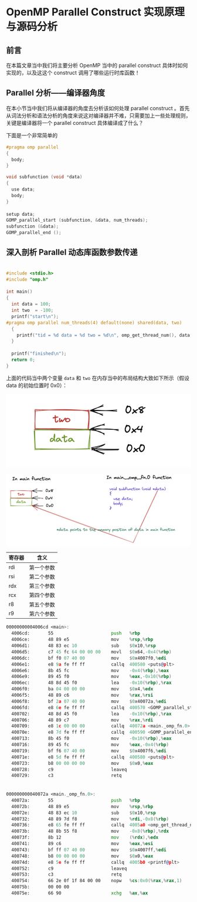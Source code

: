 # OpenMP Parallel Construct 实现原理与源码分析

## 前言

在本篇文章当中我们将主要分析 OpenMP 当中的 parallel construct 具体时如何实现的，以及这这个 construct 调用了哪些运行时库函数！

## Parallel 分析——编译器角度

在本小节当中我们将从编译器的角度去分析该如何处理 parallel construct 。首先从词法分析和语法分析的角度来说这对编译器并不难，只需要加上一些处理规则，关键是编译器将一个 parallel construct 具体编译成了什么？

下面是一个非常简单的

```c
#pragma omp parallel
{
  body;
}
```

```c
void subfunction (void *data)
{
  use data;
  body;
}

setup data;
GOMP_parallel_start (subfunction, &data, num_threads);
subfunction (&data);
GOMP_parallel_end ();
```

## 深入剖析 Parallel 动态库函数参数传递

```c

#include <stdio.h>
#include "omp.h"

int main()
{
  int data = 100;
  int two  = -100;
  printf("start\n");
#pragma omp parallel num_threads(4) default(none) shared(data, two)
  {
    printf("tid = %d data = %d two = %d\n", omp_get_thread_num(), data, two);
  }

  printf("finished\n");
  return 0;
}
```



上面的代码当中两个变量 `data` 和 `two` 在内存当中的布局结构大致如下所示（假设 data 的初始位置时 0x0）：

![](../images/12.png)

![](../images/13.png)

| 寄存器 | 含义       |
| ------ | ---------- |
| rdi    | 第一个参数 |
| rsi    | 第二个参数 |
| rdx    | 第三个参数 |
| rcx    | 第四个参数 |
| r8     | 第五个参数 |
| r9     | 第六个参数 |



```asm
00000000004006cd <main>:
  4006cd:       55                      push   %rbp
  4006ce:       48 89 e5                mov    %rsp,%rbp
  4006d1:       48 83 ec 10             sub    $0x10,%rsp
  4006d5:       c7 45 fc 64 00 00 00    movl   $0x64,-0x4(%rbp)
  4006dc:       bf f0 07 40 00          mov    $0x4007f0,%edi
  4006e1:       e8 9a fe ff ff          callq  400580 <puts@plt>
  4006e6:       8b 45 fc                mov    -0x4(%rbp),%eax
  4006e9:       89 45 f0                mov    %eax,-0x10(%rbp)
  4006ec:       48 8d 45 f0             lea    -0x10(%rbp),%rax
  4006f0:       ba 04 00 00 00          mov    $0x4,%edx
  4006f5:       48 89 c6                mov    %rax,%rsi
  4006f8:       bf 2a 07 40 00          mov    $0x40072a,%edi
  4006fd:       e8 6e fe ff ff          callq  400570 <GOMP_parallel_start@plt>
  400702:       48 8d 45 f0             lea    -0x10(%rbp),%rax
  400706:       48 89 c7                mov    %rax,%rdi
  400709:       e8 1c 00 00 00          callq  40072a <main._omp_fn.0>
  40070e:       e8 7d fe ff ff          callq  400590 <GOMP_parallel_end@plt>
  400713:       8b 45 f0                mov    -0x10(%rbp),%eax
  400716:       89 45 fc                mov    %eax,-0x4(%rbp)
  400719:       bf f6 07 40 00          mov    $0x4007f6,%edi
  40071e:       e8 5d fe ff ff          callq  400580 <puts@plt>
  400723:       b8 00 00 00 00          mov    $0x0,%eax
  400728:       c9                      leaveq 
  400729:       c3                      retq 
  
  
000000000040072a <main._omp_fn.0>:
  40072a:       55                      push   %rbp
  40072b:       48 89 e5                mov    %rsp,%rbp
  40072e:       48 83 ec 10             sub    $0x10,%rsp
  400732:       48 89 7d f8             mov    %rdi,-0x8(%rbp)
  400736:       e8 65 fe ff ff          callq  4005a0 <omp_get_thread_num@plt>
  40073b:       48 8b 55 f8             mov    -0x8(%rbp),%rdx
  40073f:       8b 12                   mov    (%rdx),%edx
  400741:       89 c6                   mov    %eax,%esi
  400743:       bf ff 07 40 00          mov    $0x4007ff,%edi
  400748:       b8 00 00 00 00          mov    $0x0,%eax
  40074d:       e8 5e fe ff ff          callq  4005b0 <printf@plt>
  400752:       c9                      leaveq 
  400753:       c3                      retq   
  400754:       66 2e 0f 1f 84 00 00    nopw   %cs:0x0(%rax,%rax,1)
  40075b:       00 00 00 
  40075e:       66 90                   xchg   %ax,%ax

```

